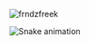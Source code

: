 <p align="left"> <img src="https://komarev.com/ghpvc/?username=frndzfreek&label=Profile%20views&color=0e75b6&style=flat" alt="frndzfreek" /> </p>
<img src="https://raw.githubusercontent.com/Frndzfreek/Frndzfreek/output/snake.svg" alt="Snake animation" />




